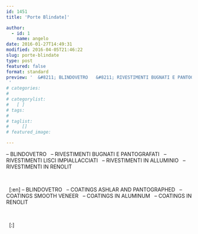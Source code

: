 ```yaml
---
id: 1451
title: 'Porte Blindate]'

author:
  - id: 1
    name: angelo
date: 2016-01-27T14:49:31
modified: 2016-04-05T21:46:22
slug: porte-blindate
type: post
featured: false
format: standard
preview: '  &#8211; BLINDOVETRO   &#8211; RIVESTIMENTI BUGNATI E PANTOGRAFATI   &#8211; RIVESTIMENTI LISCI IMPIALLACCIATI   &#8211; RIVESTIMENTI IN ALLUMINIO   &hellip;
 '
# categories: 
#    
# categorylist: 
#   [ ]
# tags: 
#   
# taglist: 
#     []
# featured_image: 

---
```



&#8211; BLINDOVETRO
 
&#8211; RIVESTIMENTI BUGNATI E PANTOGRAFATI
 
&#8211; RIVESTIMENTI LISCI IMPIALLACCIATI
 
&#8211; RIVESTIMENTI IN ALLUMINIO
 
&#8211; RIVESTIMENTI IN RENOLIT



     

 
[:en]
&#8211; BLINDOVETRO
 
&#8211; COATINGS ASHLAR AND PANTOGRAPHED
 
&#8211; COATINGS SMOOTH VENEER
 
&#8211; COATINGS IN ALUMINUM
 
&#8211; COATINGS IN RENOLIT



    

 
[:]


